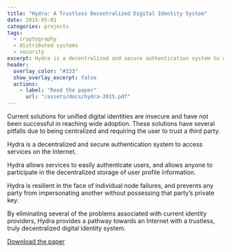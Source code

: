 ```yaml
---
title: "Hydra: A Trustless Decentralized Digital Identity System"
date: 2015-05-01
categories: projects
tags:
  - cryptography
  - distributed systems
  - security
excerpt: Hydra is a decentralized and secure authentication system to access services on the Internet.
header:
  overlay_color: "#333"
  show_overlay_excerpt: false
  actions:
    - label: "Read the paper"
      url: "/assets/docs/hydra-2015.pdf"
---
```


Current solutions for unified digital identities are insecure and have not been successful in reaching wide adoption. These solutions have several pitfalls due to being centralized and requiring the user to trust a third party.

Hydra is a decentralized and secure authentication system to access services on the Internet.

Hydra allows services to easily authenticate users, and allows anyone to participate in the decentralized storage of user profile information.

Hydra is resilient in the face of individual node failures, and prevents any party from impersonating another without possessing that party’s private key.

By eliminating several of the problems associated with current identity providers, Hydra provides a pathway towards an Internet with a trustless, truly decentralized digital identity system.

[Download the paper](/assets/docs/hydra-2015.pdf)
